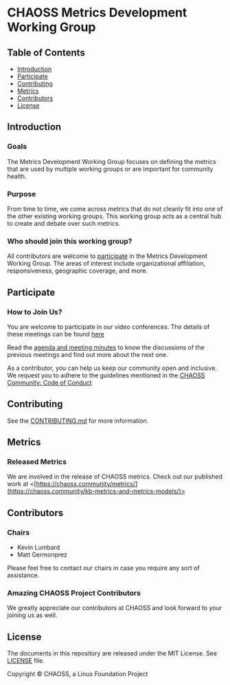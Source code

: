 # CHAOSS Metrics Development Working Group

## Table of Contents

- [Introduction](#introduction)
- [Participate](#participate)
- [Contributing](#contributing)
- [Metrics](#metrics)
- [Contributors](#contributors)
- [License](#license)

## Introduction

### Goals 

The Metrics Development Working Group focuses on defining the metrics that are used by multiple working groups or are important for community health.

### Purpose

From time to time, we come across metrics that do not cleanly fit into one of the other existing working groups. This working group acts as a central hub to create and debate over such metrics.    

### Who should join this working group?

All contributors are welcome to [participate](#participate) in the Metrics Development Working Group. The areas of interest include organizational affiliation, responsiveness, geographic coverage, and more.
  
## Participate

### How to Join Us?

You are welcome to participate in our video conferences. The details of these meetings can be found [here](https://chaoss.community/chaoss-calendar)

Read the [agenda and meeting minutes](https://bit.ly/2ROytFz) to know the discussions of the previous meetings and find out more about the next one. 

As a contributor, you can help us keep our community open and inclusive. We request you to adhere to the guidelines mentioned in the [CHAOSS Community: Code of Conduct](https://github.com/chaoss/governance/blob/master/code-of-conduct.md)

## Contributing

See the [CONTRIBUTING.md](CONTRIBUTING.md) for more information.

## Metrics

### Released Metrics

We are involved in the release of CHAOSS metrics. Check out our published work at <[https://chaoss.community/metrics/](https://chaoss.community/kb-metrics-and-metrics-models/)>


## Contributors

### Chairs

- Kevin Lumbard
- Matt Germonprez 

 Please feel free to contact our chairs in case you require any sort of assistance.

### Amazing CHAOSS Project Contributors

We greatly appreciate our contributors at CHAOSS and look forward to your joining us as well. 

## License

The documents in this repository are released under the MIT License. See [LICENSE](LICENSE) file.

Copyright © CHAOSS, a Linux Foundation Project
